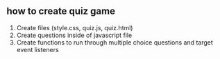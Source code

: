 ## how to create quiz game 
1. Create files (style.css, quiz.js, quiz.html)
2. Create questions inside of javascript file 
3. Create functions to run through multiple choice questions and target event listeners 